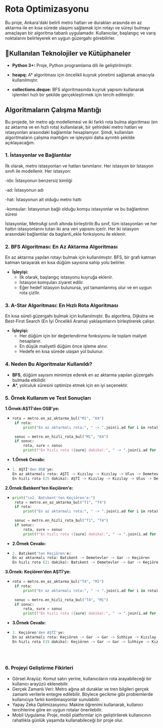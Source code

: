 # Rota Optimizasyonu
Bu proje, Ankara'daki belirli metro hatları ve durakları arasında en az aktarma ile en kısa sürede ulaşımı sağlamak için rotayı ve süreyi bulmayı amaçlayan bir algoritma tabanlı uygulamadır. Kullanıcılar, başlangıç ve varış noktalarını belirleyerek en uygun güzergahı görebilirler.

## 📌Kullanılan Teknolojiler ve Kütüphaneler
- **Python 3+:** Proje, Python programlama dili ile geliştirilmiştir.

- **heapq:** A* algoritması için öncelikli kuyruk yönetimi sağlamak amacıyla kullanılmıştır.

- **collections.deque:** BFS algoritmasında kuyruk yapısını kullanarak işlemleri hızlı bir şekilde gerçekleştirmek için tercih edilmiştir.
  
## Algoritmaların Çalışma Mantığı

Bu projede, bir metro ağı modellemesi ve iki farklı rota bulma algoritması (en az aktarma ve en hızlı rota) kullanılarak, bir şehirdeki metro hatları ve istasyonları arasındaki bağlantılar hesaplanıyor. Şimdi, kullanılan algoritmaların çalışma mantığını ve işleyişini daha ayrıntılı şekilde açıklayacağım.

### 1. **İstasyonlar ve Bağlantılar**
İlk olarak, metro istasyonları ve hatları tanımlanır. Her istasyon bir Istasyon sınıfı ile modellenir. Her istasyon:

-idx: İstasyonun benzersiz kimliği

-ad: İstasyonun adı

-hat: İstasyonun ait olduğu metro hattı

-komsular: İstasyonun bağlı olduğu komşu istasyonlar ve bu bağlantının süresi

İstasyonlar, MetroAgi sınıfı altında birleştirilir.Bu sınıf, tüm istasyonları ve her hattın istasyonlarını tutan iki ana veri yapısını içerir.
Her iki istasyon arasındaki bağlantılar da baglanti_ekle fonksiyonu ile eklenir.


### 2. **BFS Algoritması: En Az Aktarma Algoritması**
  En az aktarma yapılan rotayı bulmak için kullanılmıştır. BFS, bir grafı katman katman tarayarak en kısa düğüm sayısına sahip yolu belirler.

- **İşleyişi:**
  - İlk olarak, başlangıç istasyonu kuyruğa eklenir.
  - İstasyon komşuları ziyaret edilir.
  - Eğer hedef istasyon bulunursa, yol tamamlanmış olur ve en uygun rota çizilir.

### 3. **A-Star Algoritması: En Hızlı Rota Algoritması**
  En kısa süreli güzergahı bulmak için kullanılmıştır. Bu algoritma, Dijkstra ve Best-First Search (En İyi Öncelikli Arama) yaklaşımlarını birleştirerek çalışır.

- **İşleyişi:**
  - Her düğüm için bir değerlendirme fonksiyonu ile toplam maliyet hesaplanır.
  - En düşük maliyetli düğüm önce işleme alınır.
  - Hedefe en kısa sürede ulaşan yol bulunur.
### 4. **Neden Bu Algoritmalar Kullanıldı?**
- **BFS**, düğüm sayısını minimize ederek en az aktarma yapılan güzergahı bulmada etkilidir.
- **A***, yolculuk süresini optimize etmek için en iyi seçenektir.

### 5. **Örnek Kullanım ve Test Sonuçları**
 **1.Örnek:AŞTİ'den OSB'ye:**
 - ```python
   rota = metro.en_az_aktarma_bul("M1", "K4")
    if rota:
        print("En az aktarmalı rota:", " -> ".join(i.ad for i in rota))
    
    sonuc = metro.en_hizli_rota_bul("M1", "K4")
    if sonuc:
        rota, sure = sonuc
        print(f"En hızlı rota ({sure} dakika):", " -> ".join(i.ad for i in rota))
- **1.Örnek Cevabı:**
 - ```python
   1. AŞTİ'den OSB'ye:
   En az aktarmalı rota: AŞTİ -> Kızılay -> Kızılay -> Ulus -> Demetevler -> OSB
   En hızlı rota (25 dakika): AŞTİ -> Kızılay -> Kızılay -> Ulus -> Demetevler -> OSB
 **2.Örnek:Batıkent'ten Keçiören'e:**
 - ```python
   print("\n2. Batıkent'ten Keçiören'e:")
    rota = metro.en_az_aktarma_bul("T1", "T4")
    if rota:
        print("En az aktarmalı rota:", " -> ".join(i.ad for i in rota))
    
    sonuc = metro.en_hizli_rota_bul("T1", "T4")
    if sonuc:
        rota, sure = sonuc
        print(f"En hızlı rota ({sure} dakika):", " -> ".join(i.ad for i in rota))
- **2.Örnek Cevabı:**
 - ```python
   2. Batıkent'ten Keçiören'e:
   En az aktarmalı rota: Batıkent -> Demetevler -> Gar -> Keçiören
   En hızlı rota (21 dakika): Batıkent -> Demetevler -> Gar -> Keçiören
**3.Örnek: Keçiören'den AŞTİ'ye:**
 - ```python
   rota = metro.en_az_aktarma_bul("T4", "M1")
    if rota:
        print("En az aktarmalı rota:", " -> ".join(i.ad for i in rota))
    
    sonuc = metro.en_hizli_rota_bul("T4", "M1")
    if sonuc:
        rota, sure = sonuc
        print(f"En hızlı rota ({sure} dakika):", " -> ".join(i.ad for i in rota))
- **3.Örnek Cevabı:**
 - ```python
   3. Keçiören'den AŞTİ'ye:
   En az aktarmalı rota: Keçiören -> Gar -> Gar -> Sıhhiye -> Kızılay -> AŞTİ
   En hızlı rota (19 dakika): Keçiören -> Gar -> Gar -> Sıhhiye -> Kızılay -> AŞTİ
  
  
  


### 6. **Projeyi Geliştirme Fikirleri**
- Görsel Arayüz: Komut satırı yerine, kullanıcıların rota arayabileceği bir kullanıcı arayüzü eklenebilir.
- Gerçek Zamanlı Veri: Metro ağına ait duraklar ve tren bilgileri gerçek zamanlı verilerle entegre edilebilir. Böylece gecikme gibi problemlerde kullanıcıya farklı kombinasyonlar sunulabilir.
- Yapay Zeka Optimizasyonu: Makine öğrenimi kullanarak, kullanıcı tercihlerine göre en uygun rotalar önerilebilir.
- Mobil Uygulama: Proje, mobil platformlar için geliştirilerek kullanıcının rahatlıkla günlük yaşamda kullanabileceği bir proje olur.




